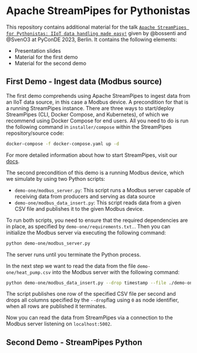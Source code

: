 # Apache StreamPipes for Pythonistas

This repository contains additional material for the talk [`Apache StreamPipes for Pythonistas: IIoT data handling made easy!`](https://pretalx.com/pyconde-pydata-berlin-2023/talk/LXBGZS/) given by @bossenti and @SvenO3 at PyConDE 2023, Berlin.
It contains the following elements:
* Presentation slides
* Material for the first demo
* Material for the second demo

## First Demo - Ingest data (Modbus source)
The first demo comprehends using Apache StreamPipes to ingest data from an IIoT data source,
in this case a Modbus device.
A precondition for that is a running StreamPipes instance.
There are three ways to start/deploy StreamPipes (CLI, Docker Compose, and Kubernetes), of which we recommend using Docker Compose for end users.
All you need to do is run the following command in `installer/compose` within the StreamPipes repository/source code:
```bash
docker-compose -f docker-compose.yaml up -d
```
For more detailed information about how to start StreamPipes, visit our [docs](https://streampipes.apache.org/docs/docs/deploy-docker.html).

The second precondition of this demo is a running Modbus device, which we simulate by using two Python scripts:
* `demo-one/modbus_server.py`: This script runs a Modbus server capable of receiving data from producers and serving as data source
* `demo-one/modbus_data_insert.py`: This script reads data from a given CSV file and publishes it to the given Modbus device.

To run both scripts, you need to ensure that the required dependencies are in place, as specified by `demo-one/requirements.txt.`.
Then you can initialize the Modbus server via executing the following command:
```bash
python demo-one/modbus_server.py
```
The server runs until you terminate the Python process.

In the next step we want to read the data from the file `demo-one/heat_pump.csv` into the Modbus server with the following command:
```bash
python demo-one/modbus_data_insert.py --drop timestamp --file ./demo-one/heat_pump.csv
```
The script publishes one row of the specified CSV file per second and drops all columns specified by the `--drop`flag using `0` as node identifier, when all rows are published it terminates.

Now you can read the data from StreamPipes via a connection to the Modbus server listening on `localhost:5002`.


## Second Demo - StreamPipes Python